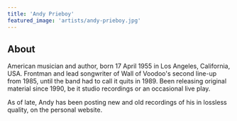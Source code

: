 ```yaml
---
title: 'Andy Prieboy'
featured_image: 'artists/andy-prieboy.jpg'
---
```


## About

American musician and author, born 17 April 1955 in Los Angeles, California, USA. Frontman and lead songwriter of Wall of Voodoo's second line-up from 1985, until the band had to call it quits in 1989. Been releasing original material since 1990, be it studio recordings or an occasional live play.

As of late, Andy has been posting new and old recordings of his in lossless quality, on the personal website.
